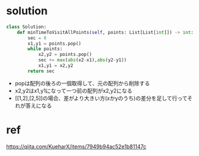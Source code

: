 

# solution
```python
class Solution:
    def minTimeToVisitAllPoints(self, points: List[List[int]]) -> int:
        sec = 0
        x1,y1 = points.pop()
        while points:
            x2,y2 = points.pop()
            sec += max(abs(x2-x1),abs(y2-y1))
            x1,y1 = x2,y2
        return sec
```

- popは配列の後ろの一個取得して、元の配列から削除する
- x2,y2はx1,y1になって一つ前の配列がx2,y2になる
- [[1,2],[2,5]]の場合、差がより大きい方(xかyのうち)の差分を足して行ってそれが答えになる

# ref
https://qiita.com/KueharX/items/7949b94ac52e1b81147c